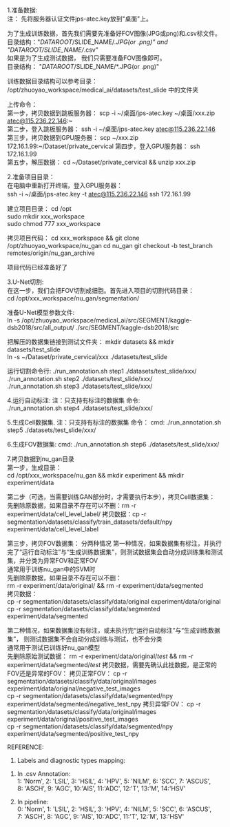 1.准备数据:  
注： 先将服务器认证文件jps-atec.key放到"桌面"上。

为了生成训练数据，首先我们需要先准备好FOV图像(JPG或png)和.csv标文件。  
目录结构："$DATAROOT/$SLIDE_NAME/*.JPG(or .png)" and "$DATAROOT/$SLIDE_NAME/*.csv"   
如果是为了生成测试数据， 我们只需要准备FOV图像即可。  
目录结构： "$DATAROOT/$SLIDE_NAME/*.JPG(or .png)"  
  
训练数据目录结构可以参考目录： /opt/zhuoyao_workspace/medical_ai/datasets/test_slide 中的文件夹  
  
上传命令：   
第一步，拷贝数据到跳板服务器： scp -i ~/桌面/jps-atec.key ~/桌面/xxx.zip atec@115.236.22.146:~  
第二步，登入跳板服务器： ssh -i ~/桌面/jps-atec.key atec@115.236.22.146  
第三步，拷贝数据到GPU服务器： scp ~/xxx.zip 172.16.1.99:~/Dataset/private_cervical
第四步，登入GPU服务器： ssh 172.16.1.99  
第五步，解压数据： cd ~/Dataset/private_cervical && unzip xxx.zip  

2.准备项目目录：  
在电脑中重新打开终端，登入GPU服务器：  
ssh -i ~/桌面/jps-atec.key -t atec@115.236.22.146 ssh 172.16.1.99  

建立项目目录：
cd /opt   
sudo mkdir xxx_workspace   
sudo chmod 777 xxx_workspace

拷贝项目代码：
cd xxx_workspace && git clone /opt/zhuoyao_workspace/nu_gan
cd nu_gan
git checkout -b test_branch remotes/origin/nu_gan_archive

项目代码已经准备好了  

3.U-Net切割:  
在这一步，我们会把FOV切割成细胞。首先进入项目的切割代码目录：  
cd /opt/xxx_workspace/nu_gan/segmentation/  
  
准备U-Net模型参数文件:   
ln -s /opt/zhuoyao_workspace/medical_ai/src/SEGMENT/kaggle-dsb2018/src/all_output/ ./src/SEGMENT/kaggle-dsb2018/src  

把解压的数据集链接到测试文件夹： 
mkdir datasets && mkdir datasets/test_slide  
ln -s ~/Dataset/private_cervical/xxx ./datasets/test_slide  

运行切割命令行: 
./run_annotation.sh step1 ./datasets/test_slide/xxx/  
./run_annotation.sh step2 ./datasets/test_slide/xxx/  
./run_annotation.sh step3 ./datasets/test_slide/xxx/  

4.运行自动标注: 
注：只支持有标注的数据集
命令:  
./run_annotation.sh step4 ./datasets/test_slide/xxx/

5.生成Cell数据集. 
注：只支持有标注的数据集
命令： 
cmd: ./run_annotation.sh step5 ./datasets/test_slide/xxx/ 

6.生成FOV数据集:
cmd: ./run_annotation.sh step6 ./datasets/test_slide/xxx/

7.拷贝数据到nu_gan目录  
第一步，生成目录：  
cd /opt/xxx_workspace/nu_gan && mkdir experiment && mkdir experiment/data

第二步（可选，当需要训练GAN部分时，才需要执行本步），拷贝Cell数据集：  
先删除原数据，如果目录不存在可以不删：rm -r experiment/data/cell_level_label/ 
拷贝数据：cp -r segmentation/datasets/classify/train_datasets/default/npy experiment/data/cell_level_label  
  
第三步，拷贝FOV数据集：
分两种情况
第一种情况，如果数据集有标注，并执行完了“运行自动标注”与“生成训练数据集”，则测试数据集会自动分成训练集和测试集，并分类为异常FOV和正常FOV  
通常用于训练nu_gan中的SVM时   
先删除原数据，如果目录不存在可以不删：  
rm -r experiment/data/original/ && rm -r experiment/data/segmented  
拷贝数据：  
cp -r segmentation/datasets/classify/data/original experiment/data/original   
cp -r segmentation/datasets/classify/data/segmented experiment/data/segmented  

第二种情况，如果数据集没有标注，或未执行完“运行自动标注”与“生成训练数据集”， 则测试数据集不会自动分成训练与测试，也不会分类  
通常用于测试已训练好nu_gan模型  
先删除原始测试数据：
rm -r experiment/data/original/*test* && rm -r experiment/data/segmented/*test*
拷贝数据，需要先确认此批数据，是正常的FOV还是异常的FOV：
拷贝正常FOV：
cp -r segmentation/datasets/classify/data/original/images experiment/data/original/negative_test_images   
cp -r segmentation/datasets/classify/data/segmented/npy experiment/data/segmented/negative_test_npy
拷贝异常FOV：
cp -r segmentation/datasets/classify/data/original/images experiment/data/original/positive_test_images   
cp -r segmentation/datasets/classify/data/segmented/npy experiment/data/segmented/positive_test_npy







  
REFERENCE:
1. Labels and diagnostic types mapping:  
1) In .csv Annotation:  
1: 'Norm', 2: 'LSIL', 3: 'HSIL', 4: 'HPV', 5: 'NILM', 6: 'SCC', 7: 'ASCUS',   
8: 'ASCH', 9: 'AGC', 10:'AIS', 11:'ADC', 12:'T', 13:'M', 14:'HSV'  
  
2) In pipeline:  
0: 'Norm', 1: 'LSIL', 2: 'HSIL', 3: 'HPV', 4: 'NILM', 5: 'SCC', 6: 'ASCUS',  
7: 'ASCH', 8: 'AGC', 9: 'AIS', 10:'ADC', 11:'T', 12:'M', 13:'HSV'




